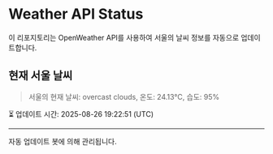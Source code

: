 
# Weather API Status

이 리포지토리는 OpenWeather API를 사용하여 서울의 날씨 정보를 자동으로 업데이트합니다.

## 현재 서울 날씨
> 서울의 현재 날씨: overcast clouds, 온도: 24.13°C, 습도: 95%

⏳ 업데이트 시간: 2025-08-26 19:22:51 (UTC)

---
자동 업데이트 봇에 의해 관리됩니다.
